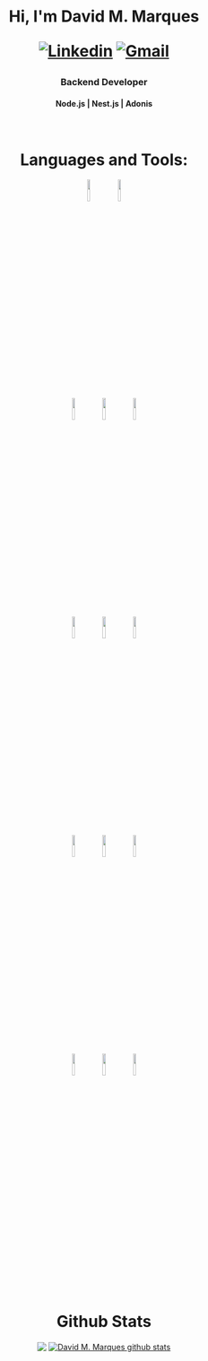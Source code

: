 <h1 align="center">Hi, I'm David M. Marques

[![Linkedin](https://img.shields.io/badge/-LinkedIn-blue?style=flat&logo=Linkedin&logoColor=white)](https://www.linkedin.com/in/david-marques-8086a9133/)
[![Gmail](https://img.shields.io/badge/-Gmail-c14438?style=flat&logo=Gmail&logoColor=white)](mailto:mouradavid8@gmail.com)
</h1>


<h3 align="center">Backend Developer</h3>
<h4 align="center">Node.js | Nest.js | Adonis</h4>
<br/>

<h1 align="center">Languages and Tools:</h1>

<!-- Your github readme stats
You can use this api: https://github.com/anuraghazra/github-readme-stats
-->
<div align="center">
  
  <!-- Your languages and tools. Be careful with the alignment. 
  You can use this sites to get logos: https://www.vectorlogo.zone or https://simpleicons.org/
  -->
  <code><img width="10%" src="https://www.vectorlogo.zone/logos/javascript/javascript-ar21.svg"></code>
  <code><img width="10%" src="https://www.vectorlogo.zone/logos/typescriptlang/typescriptlang-ar21.svg"></code>
  <br />
  <code><img width="10%" src="https://www.vectorlogo.zone/logos/nodejs/nodejs-ar21.svg"></code>
  <code><img width="10%" src="https://www.vectorlogo.zone/logos/nestjs/nestjs-ar21.svg"></code>
  <code><img width="10%" src="https://www.vectorlogo.zone/logos/adonisjs/adonisjs-ar21.svg"></code>
  <br />
  <code><img width="10%" src="https://www.vectorlogo.zone/logos/mysql/mysql-ar21.svg"></code>
  <code><img width="10%" src="https://www.vectorlogo.zone/logos/postgresql/postgresql-ar21.svg"></code>
  <code><img width="10%" src="https://www.vectorlogo.zone/logos/mongodb/mongodb-ar21.svg"></code>
  <br />
  <code><img width="10%" src="https://www.vectorlogo.zone/logos/jestjsio/jestjsio-ar21.svg"></code>
  <code><img width="10%" src="https://www.vectorlogo.zone/logos/cucumberio/cucumberio-ar21.svg"></code>
  <code><img width="10%" src="https://raw.githubusercontent.com/gilbarbara/logos/master/logos/sonarqube.svg"></code>
  <br />
  <code><img width="10%" src="https://www.vectorlogo.zone/logos/docker/docker-ar21.svg"></code>
  <code><img width="10%" src="https://www.vectorlogo.zone/logos/rancher/rancher-ar21.svg"></code>
  <code><img width="10%" src="https://www.vectorlogo.zone/logos/sentryio/sentryio-ar21.svg"></code>

</div>

<br />
<h1 align="center"> Github Stats </h1>
<p align="center">
  <a href="https://github.com/DavidMoura07"><img align="center" src="https://github-readme-stats.vercel.app/api/top-langs/?username=DavidMoura07&theme=tokyonight" /></a>
  <a href="https://github.com/DavidMoura07"><img align="center" src="https://github-readme-stats.vercel.app/api?username=DavidMoura07&show_icons=true&theme=tokyonight&line_height=27" alt="David M. Marques github stats"/></a>
</p><br/><br/><br/><br/>
